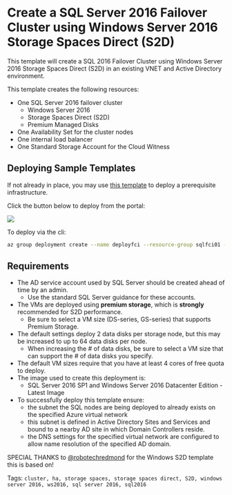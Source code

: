 # Create a SQL Server 2016 Failover Cluster using Windows Server 2016 Storage Spaces Direct (S2D)
This template will create a SQL 2016 Failover Cluster using Windows Server 2016 Storage Spaces Direct (S2D) in an existing VNET and Active Directory environment.

This template creates the following resources:

+	One SQL Server 2016 failover cluster 
    +    Windows Server 2016 
    +    Storage Spaces Direct (S2D)
    +    Premium Managed Disks
+	One Availability Set for the cluster nodes
+   One internal load balancer
+   One Standard Storage Account for the Cloud Witness

## Deploying Sample Templates

If not already in place, you may use <a href="https://github.com/Azure/azure-quickstart-templates/tree/master/active-directory-new-domain-ha-2-dc">this template</a> to deploy a prerequisite infrastructure. 

Click the button below to deploy from the portal:

<a href="https://portal.azure.com/#create/Microsoft.Template/uri/https%3A%2F%2Fraw.githubusercontent.com%2FMSBrett%2Fazure-quickstart-templates%2Fmaster%2Fsql-server-2016-fci-existing-vnet-and-ad%2Fazuredeploy.json" target="_blank">
    <img src="http://azuredeploy.net/deploybutton.png"/>
</a>


To deploy via the cli:
```bash
az group deployment create --name deployfci --resource-group sqlfci01 --template-file azuredeploy.json --parameters @azuredeploy.parameters.json
```

## Requirements

+ 	The AD service account used by SQL Server should be created ahead of time by an admin.  
    +    Use the standard SQL Server guidance for these accounts.
+	The VMs are deployed using **premium storage**, which is **strongly** recommended for S2D performance.  
    +    Be sure to select a VM size (DS-series, GS-series) that supports Premium Storage.
+   The default settings deploy 2 data disks per storage node, but this may be increased to up to 64 data disks per node.  
    +    When increasing the # of data disks, be sure to select a VM size that can support the # of data disks you specify.
+ 	The default VM sizes require that you have at least 4 cores of free quota to deploy.
+ 	The image used to create this deployment is:
	+    SQL Server 2016 SP1 and Windows Server 2016 Datacenter Edition - Latest Image
+	To successfully deploy this template ensure:
    +    the subnet the SQL nodes are being deployed to already exists on the specified Azure virtual network
    +    this subnet is defined in Active Directory Sites and Services and bound to a nearby AD site in which Domain Controllers reside.
    +    the DNS settings for the specified virtual network are configured to allow name resolution of the specified AD domain.




SPECIAL THANKS to <a href="https://github.com/robotechredmond">@robotechredmond</a> for the Windows S2D template this is based on!


Tags: ``cluster, ha, storage spaces, storage spaces direct, S2D, windows server 2016, ws2016, sql server 2016, sql2016``
